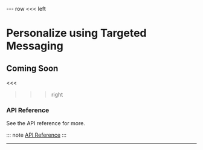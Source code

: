 --- row
<<< left
# Personalize using Targeted Messaging
## Coming Soon
<<<

>>> right

### API Reference
See the API reference for more.

::: note
[API Reference](api/index.html)
:::

>>>
---
